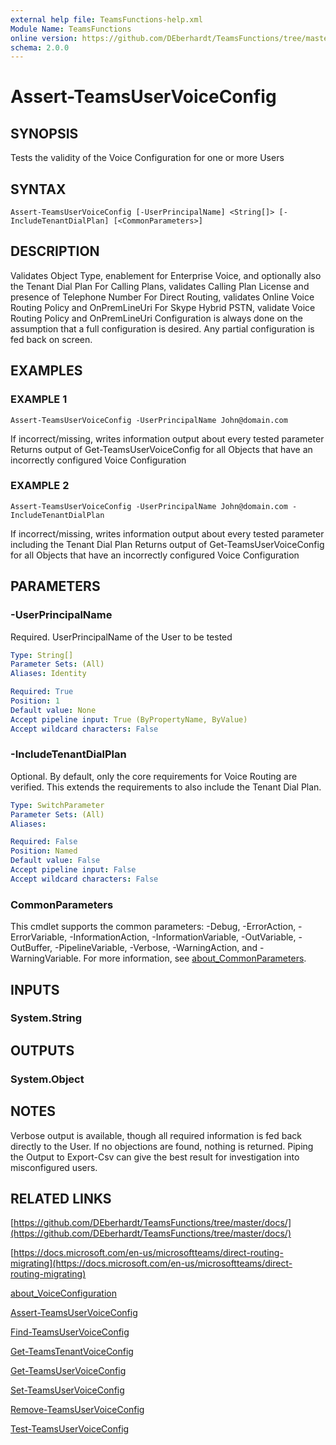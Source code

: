 ```yaml
---
external help file: TeamsFunctions-help.xml
Module Name: TeamsFunctions
online version: https://github.com/DEberhardt/TeamsFunctions/tree/master/docs/
schema: 2.0.0
---
```


# Assert-TeamsUserVoiceConfig

## SYNOPSIS
Tests the validity of the Voice Configuration for one or more Users

## SYNTAX

```
Assert-TeamsUserVoiceConfig [-UserPrincipalName] <String[]> [-IncludeTenantDialPlan] [<CommonParameters>]
```

## DESCRIPTION
Validates Object Type, enablement for Enterprise Voice, and optionally also the Tenant Dial Plan
For Calling Plans, validates Calling Plan License and presence of Telephone Number
For Direct Routing, validates Online Voice Routing Policy and OnPremLineUri
For Skype Hybrid PSTN, validate Voice Routing Policy and OnPremLineUri
Configuration is always done on the assumption that a full configuration is desired.
Any partial configuration is fed back on screen.

## EXAMPLES

### EXAMPLE 1
```
Assert-TeamsUserVoiceConfig -UserPrincipalName John@domain.com
```

If incorrect/missing, writes information output about every tested parameter
Returns output of Get-TeamsUserVoiceConfig for all Objects that have an incorrectly configured Voice Configuration

### EXAMPLE 2
```
Assert-TeamsUserVoiceConfig -UserPrincipalName John@domain.com -IncludeTenantDialPlan
```

If incorrect/missing, writes information output about every tested parameter including the Tenant Dial Plan
Returns output of Get-TeamsUserVoiceConfig for all Objects that have an incorrectly configured Voice Configuration

## PARAMETERS

### -UserPrincipalName
Required.
UserPrincipalName of the User to be tested

```yaml
Type: String[]
Parameter Sets: (All)
Aliases: Identity

Required: True
Position: 1
Default value: None
Accept pipeline input: True (ByPropertyName, ByValue)
Accept wildcard characters: False
```

### -IncludeTenantDialPlan
Optional.
By default, only the core requirements for Voice Routing are verified.
This extends the requirements to also include the Tenant Dial Plan.

```yaml
Type: SwitchParameter
Parameter Sets: (All)
Aliases:

Required: False
Position: Named
Default value: False
Accept pipeline input: False
Accept wildcard characters: False
```

### CommonParameters
This cmdlet supports the common parameters: -Debug, -ErrorAction, -ErrorVariable, -InformationAction, -InformationVariable, -OutVariable, -OutBuffer, -PipelineVariable, -Verbose, -WarningAction, and -WarningVariable. For more information, see [about_CommonParameters](http://go.microsoft.com/fwlink/?LinkID=113216).

## INPUTS

### System.String
## OUTPUTS

### System.Object
## NOTES
Verbose output is available, though all required information is fed back directly to the User.
If no objections are found, nothing is returned.
Piping the Output to Export-Csv can give the best result for investigation into misconfigured users.

## RELATED LINKS

[https://github.com/DEberhardt/TeamsFunctions/tree/master/docs/](https://github.com/DEberhardt/TeamsFunctions/tree/master/docs/)

[https://docs.microsoft.com/en-us/microsoftteams/direct-routing-migrating](https://docs.microsoft.com/en-us/microsoftteams/direct-routing-migrating)

[about_VoiceConfiguration]()

[Assert-TeamsUserVoiceConfig]()

[Find-TeamsUserVoiceConfig]()

[Get-TeamsTenantVoiceConfig]()

[Get-TeamsUserVoiceConfig]()

[Set-TeamsUserVoiceConfig]()

[Remove-TeamsUserVoiceConfig]()

[Test-TeamsUserVoiceConfig]()

